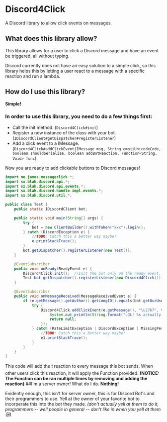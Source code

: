 # Discord4Click
A Discord library to allow click events on messages.

## What does this library allow?
This library allows for a user to click a Discord message and have an event be triggered, all without typing.

Discord currently does not have an easy solution to a simple click, so this library helps this by letting a user react to a message with a specific reaction and run a lambda.

## How do I use this library?
**Simple!**

### In order to use this library, you need to do a few things first:
* Call the init method. (`Discord4Click#init`)
* Register a new instance of the class with your bot. (`IDiscordClient#getDispatcher#registerListener`)
* Add a click event to a IMessage. (`Discord4Click#addClickEvent(IMessage msg, String emojiUnicodeCode, boolean shouldSerialize, boolean addBotReaction, Function<String, Void> func`)

Now you are ready to add clickable buttons to Discord messages!

```java
import me.james.messageclick.*;
import sx.blah.discord.api.*;
import sx.blah.discord.api.events.*;
import sx.blah.discord.handle.impl.events.*;
import sx.blah.discord.util.*;

public class Test {
    public static IDiscordClient bot;

    public static void main(String[] args) {
        try {
            bot = new ClientBuilder().withToken("xxx").login();
        } catch (DiscordException e) {
            //TODO: Catch this a better way maybe?
            e.printStackTrace();
        }
        bot.getDispatcher().registerListener(new Test());
    }

    @EventSubscriber
    public void onReady(ReadyEvent e) {
        Discord4Click.init();  //Init the bot only on the ready event.
        Test.bot.getDispatcher().registerListener(new Discord4Click()); //Register it as a listener only on the ready event.
    }

    @EventSubscriber
    public void onMessageReceived(MessageReceivedEvent e) {
        if (e.getMessage().getAuthor().getLongID().equals(bot.getOurUser().getLongID())) {
            try {
                Discord4Click.addClickEvent(e.getMessage(), "\u2767", true, true, clickerUserid -> {
                    System.out.println(String.format("LOL! %s actually clicked the button.", clickerUserid));
                    return null;
                });
            } catch (RateLimitException | DiscordException | MissingPermissionsException e1) {
                //TODO: Catch this a better way maybe?
                e1.printStackTrace();
            }
        }
    }
}
```
This code will add the ❗ reaction to every message this bot sends. When other users click this reaction, it will apply the Function provided. **(NOTICE: The Function can be ran multiple times by removing and adding the reaction)**
##I'm a server owner! What do I do.
**Nothing!**

Evidently enough, this isn't for server owner, this is for Discord Bot's and their programmers to use. Yell at the owner of your favorite bot to incorperate this into the bot they made. *(don't actually yell at them to do it, programmers -- well people in general -- don't like in when you yell at them :crying_cat_face:)*
